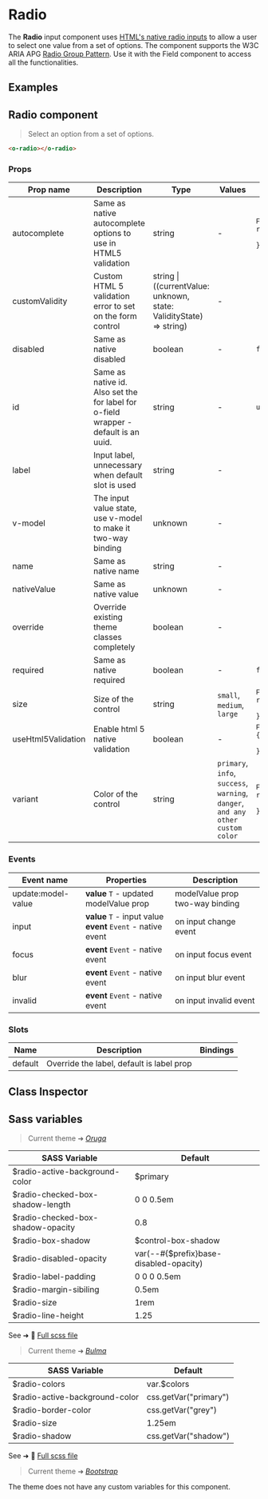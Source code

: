 # Radio

<section class="odocs-head">

The **Radio** input component uses [HTML's native radio inputs](https://developer.mozilla.org/en-US/docs/Web/HTML/Element/input/radio) to allow a user to select one value from a set of options.
The component supports the W3C ARIA APG [Radio Group Pattern](https://www.w3.org/WAI/ARIA/apg/patterns/radio/).
Use it with the Field component to access all the functionalities.

</section>

<section class="odocs-examples">

## Examples

<example-radio />

</section>

<section class="odocs-specs">

## Radio component

> Select an option from a set of options.

```html
<o-radio></o-radio>
```

### Props

| Prop name          | Description                                                                         | Type                                                                   | Values                                                                          | Default                                                                                                                                             |
| ------------------ | ----------------------------------------------------------------------------------- | ---------------------------------------------------------------------- | ------------------------------------------------------------------------------- | --------------------------------------------------------------------------------------------------------------------------------------------------- |
| autocomplete       | Same as native autocomplete options to use in HTML5 validation                      | string                                                                 | -                                                                               | <div><small>From <b>config</b>:</small></div><code style='white-space: nowrap; padding: 0;'>radio: {<br>&nbsp;&nbsp;autocomplete: "off"<br>}</code> |
| customValidity     | Custom HTML 5 validation error to set on the form control                           | string \| ((currentValue: unknown, state: ValidityState) =&gt; string) | -                                                                               | <code style='white-space: nowrap; padding: 0;'></code>                                                                                              |
| disabled           | Same as native disabled                                                             | boolean                                                                | -                                                                               | <code style='white-space: nowrap; padding: 0;'>false</code>                                                                                         |
| id                 | Same as native id. Also set the for label for o-field wrapper - default is an uuid. | string                                                                 | -                                                                               | <code style='white-space: nowrap; padding: 0;'>useId()</code>                                                                                       |
| label              | Input label, unnecessary when default slot is used                                  | string                                                                 | -                                                                               |                                                                                                                                                     |
| v-model            | The input value state, use v-model to make it two-way binding                       | unknown                                                                | -                                                                               |                                                                                                                                                     |
| name               | Same as native name                                                                 | string                                                                 | -                                                                               |                                                                                                                                                     |
| nativeValue        | Same as native value                                                                | unknown                                                                | -                                                                               |                                                                                                                                                     |
| override           | Override existing theme classes completely                                          | boolean                                                                | -                                                                               |                                                                                                                                                     |
| required           | Same as native required                                                             | boolean                                                                | -                                                                               | <code style='white-space: nowrap; padding: 0;'>false</code>                                                                                         |
| size               | Size of the control                                                                 | string                                                                 | `small`, `medium`, `large`                                                      | <div><small>From <b>config</b>:</small></div><code style='white-space: nowrap; padding: 0;'>radio: {<br>&nbsp;&nbsp;size: undefined<br>}</code>     |
| useHtml5Validation | Enable html 5 native validation                                                     | boolean                                                                | -                                                                               | <div><small>From <b>config</b>:</small></div><code style='white-space: nowrap; padding: 0;'>{<br>&nbsp;&nbsp;useHtml5Validation: true<br>}</code>   |
| variant            | Color of the control                                                                | string                                                                 | `primary`, `info`, `success`, `warning`, `danger`, `and any other custom color` | <div><small>From <b>config</b>:</small></div><code style='white-space: nowrap; padding: 0;'>radio: {<br>&nbsp;&nbsp;variant: undefined<br>}</code>  |

### Events

| Event name         | Properties                                                       | Description                     |
| ------------------ | ---------------------------------------------------------------- | ------------------------------- |
| update:model-value | **value** `T` - updated modelValue prop                          | modelValue prop two-way binding |
| input              | **value** `T` - input value<br/>**event** `Event` - native event | on input change event           |
| focus              | **event** `Event` - native event                                 | on input focus event            |
| blur               | **event** `Event` - native event                                 | on input blur event             |
| invalid            | **event** `Event` - native event                                 | on input invalid event          |

### Slots

| Name    | Description                               | Bindings |
| ------- | ----------------------------------------- | -------- |
| default | Override the label, default is label prop |          |

</section>

<section class="odocs-classes">

## Class Inspector

<inspector-radio-viewer />

</section>

<section class="odocs-style">

## Sass variables

<div class="theme-oruga">

> Current theme ➜ _[Oruga](https://github.com/oruga-ui/theme-oruga)_

| SASS Variable                     | Default                                |
| --------------------------------- | -------------------------------------- |
| $radio-active-background-color    | $primary                               |
| $radio-checked-box-shadow-length  | 0 0 0.5em                              |
| $radio-checked-box-shadow-opacity | 0.8                                    |
| $radio-box-shadow                 | $control-box-shadow                    |
| $radio-disabled-opacity           | var(--#{$prefix}base-disabled-opacity) |
| $radio-label-padding              | 0 0 0 0.5em                            |
| $radio-margin-sibiling            | 0.5em                                  |
| $radio-size                       | 1rem                                   |
| $radio-line-height                | 1.25                                   |

See ➜ 📄 [Full scss file](https://github.com/oruga-ui/theme-oruga/tree/main/src/assets/scss/components/_radio.scss)

</div>
<div class="theme-bulma">

> Current theme ➜ _[Bulma](https://github.com/oruga-ui/theme-bulma)_

| SASS Variable                  | Default               |
| ------------------------------ | --------------------- |
| $radio-colors                  | var.$colors           |
| $radio-active-background-color | css.getVar("primary") |
| $radio-border-color            | css.getVar("grey")    |
| $radio-size                    | 1.25em                |
| $radio-shadow                  | css.getVar("shadow")  |

See ➜ 📄 [Full scss file](https://github.com/oruga-ui/theme-bulma/tree/main/src/assets/scss/components/_radio.scss)

</div>
<div class="theme-bootstrap">

> Current theme ➜ _[Bootstrap](https://github.com/oruga-ui/theme-bootstrap)_

<p>The theme does not have any custom variables for this component.</p>
</div>

</section>
